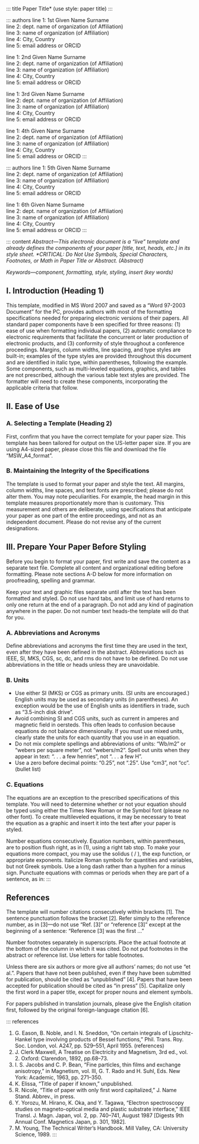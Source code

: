 <!-- from official IEEE word template -->
<!-- TODO: incorporate KaTeX -->

::: title
Paper Title* (use style: paper title)
:::

::: authors
line 1: 1st Given Name Surname<br>line 2: dept. name of organization (of Affiliation)<br>line 3: name of organization (of Affiliation)<br>line 4: City, Country<br>line 5: email address or ORCID

line 1: 2nd Given Name Surname<br>line 2: dept. name of organization (of Affiliation)<br>line 3: name of organization (of Affiliation)<br>line 4: City, Country<br>line 5: email address or ORCID

line 1: 3rd Given Name Surname<br>line 2: dept. name of organization (of Affiliation)<br>line 3: name of organization (of Affiliation)<br>line 4: City, Country<br>line 5: email address or ORCID

line 1: 4th Given Name Surname<br>line 2: dept. name of organization (of Affiliation)<br>line 3: name of organization (of Affiliation)<br>line 4: City, Country<br>line 5: email address or ORCID
:::

::: authors
line 1: 5th Given Name Surname<br>line 2: dept. name of organization (of Affiliation)<br>line 3: name of organization (of Affiliation)<br>line 4: City, Country<br>line 5: email address or ORCID

line 1: 6th Given Name Surname<br>line 2: dept. name of organization (of Affiliation)<br>line 3: name of organization (of Affiliation)<br>line 4: City, Country<br>line 5: email address or ORCID
:::

::: content
*Abstract—This electronic document is a “live” template and already defines the
components of your paper [title, text, heads, etc.] in its style sheet.
\*CRITICAL: Do Not Use Symbols, Special Characters, Footnotes, or Math in Paper
Title or Abstract. (Abstract)*

*Keywords—component, formatting, style, styling, insert (key words)*

## I. Introduction (Heading 1)

This template, modified in MS Word 2007 and saved as a “Word 97-2003 Document”
for the PC, provides authors with most of the formatting specifications needed
for preparing electronic versions of their papers. All standard paper components
have b een specified for three reasons: (1) ease of use when formatting
individual papers, (2) automatic compliance to electronic requirements that
facilitate the concurrent or later production of electronic products, and (3)
conformity of style throughout a conference proceedings. Margins, column widths,
line spacing, and type styles are built-in; examples of the type styles are
provided throughout this document and are identified in italic type, within
parentheses, following the example. Some components, such as multi-leveled
equations, graphics, and tables are not prescribed, although the various table
text styles are provided. The formatter will need to create these components,
incorporating the applicable criteria that follow.

## II. Ease of Use

### A. Selecting a Template (Heading 2)

First, confirm that you have the correct template for your paper size. This
template has been tailored for output on the US-letter paper size. If you are
using A4-sized paper, please close this file and download the file
“MSW_A4_format”.

### B. Maintaining the Integrity of the Specifications

The template is used to format your paper and style the text. All margins,
column widths, line spaces, and text fonts are prescribed; please do not alter
them. You may note peculiarities. For example, the head margin in this template
measures proportionately more than is customary. This measurement and others are
deliberate, using specifications that anticipate your paper as one part of the
entire proceedings, and not as an independent document. Please do not revise any
of the current designations.

## III. Prepare Your Paper Before Styling

Before you begin to format your paper, first write and save the content as a
separate text file. Complete all content and organizational editing before
formatting. Please note sections A-D below for more information on proofreading,
spelling and grammar.

Keep your text and graphic files separate until after the text has been
formatted and styled. Do not use hard tabs, and limit use of hard returns to
only one return at the end of a paragraph. Do not add any kind of pagination
anywhere in the paper. Do not number text heads-the template will do that for
you.

### A. Abbreviations and Acronyms

Define abbreviations and acronyms the first time they are used in the text, even
after they have been defined in the abstract. Abbreviations such as IEEE, SI,
MKS, CGS, sc, dc, and rms do not have to be defined. Do not use abbreviations in
the title or heads unless they are unavoidable.

### B. Units

-	Use either SI (MKS) or CGS as primary units. (SI units are encouraged.)
  English units may be used as secondary units (in parentheses). An exception
  would be the use of English units as identifiers in trade, such as “3.5-inch
  disk drive”.
-	Avoid combining SI and CGS units, such as current in amperes and magnetic
  field in oersteds. This often leads to confusion because equations do not
  balance dimensionally. If you must use mixed units, clearly state the units
  for each quantity that you use in an equation.
-	Do not mix complete spellings and abbreviations of units: “Wb/m2” or “webers
  per square meter”, not “webers/m2”.  Spell out units when they appear in text:
  “. . . a few henries”, not “. . . a few H”.
-	Use a zero before decimal points: “0.25”, not “.25”. Use “cm3”, not “cc”.
  (bullet list)

### C. Equations

The equations are an exception to the prescribed specifications of this
template. You will need to determine whether or not your equation should be
typed using either the Times New Roman or the Symbol font (please no other
font). To create multileveled equations, it may be necessary to treat the
equation as a graphic and insert it into the text after your paper is styled.

Number equations consecutively. Equation numbers, within parentheses, are to
position flush right, as in (1), using a right tab stop. To make your equations
more compact, you may use the solidus ( / ), the exp function, or appropriate
exponents. Italicize Roman symbols for quantities and variables, but not Greek
symbols. Use a long dash rather than a hyphen for a minus sign. Punctuate
equations with commas or periods when they are part of a sentence, as in:
:::

## References

The template will number citations consecutively within brackets [1]. The
sentence punctuation follows the bracket [2]. Refer simply to the reference
number, as in [3]—do not use “Ref. [3]” or “reference [3]” except at the
beginning of a sentence: “Reference [3] was the first ...”

Number footnotes separately in superscripts. Place the actual footnote at the
bottom of the column in which it was cited. Do not put footnotes in the abstract
or reference list. Use letters for table footnotes.

Unless there are six authors or more give all authors’ names; do not use “et
al.”. Papers that have not been published, even if they have been submitted for
publication, should be cited as “unpublished” [4]. Papers that have been
accepted for publication should be cited as “in press” [5]. Capitalize only the
first word in a paper title, except for proper nouns and element symbols.

For papers published in translation journals, please give the English citation
first, followed by the original foreign-language citation [6].

::: references
1. G. Eason, B. Noble, and I. N. Sneddon, “On certain integrals of Lipschitz-Hankel type involving products of Bessel functions,” Phil. Trans. Roy. Soc. London, vol. A247, pp. 529–551, April 1955. (references)
2. J. Clerk Maxwell, A Treatise on Electricity and Magnetism, 3rd ed., vol. 2. Oxford: Clarendon, 1892, pp.68–73.
3. I. S. Jacobs and C. P. Bean, “Fine particles, thin films and exchange anisotropy,” in Magnetism, vol. III, G. T. Rado and H. Suhl, Eds. New York: Academic, 1963, pp. 271–350.
4. K. Elissa, “Title of paper if known,” unpublished.
5. R. Nicole, “Title of paper with only first word capitalized,” J. Name Stand. Abbrev., in press.
6. Y. Yorozu, M. Hirano, K. Oka, and Y. Tagawa, “Electron spectroscopy studies on magneto-optical media and plastic substrate interface,” IEEE Transl. J. Magn. Japan, vol. 2, pp. 740–741, August 1987 [Digests 9th Annual Conf. Magnetics Japan, p. 301, 1982].
7. M. Young, The Technical Writer’s Handbook. Mill Valley, CA: University Science, 1989.
:::
